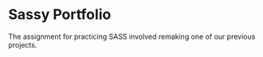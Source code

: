 # Sassy Portfolio
The assignment for practicing SASS involved remaking one of our previous projects.
